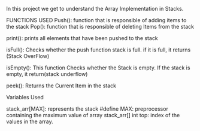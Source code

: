 In this project we get to understand the Array Implementation in Stacks.

FUNCTIONS USED
Push(): function that is responsible of adding items to the stack
Pop(): function that is responsible of deleting Items from the stack

print(): prints all elements that have been pushed to the stack

isFull(): Checks whether the push function stack is full.
	  if it is full, it returns (Stack OverFlow)

isEmpty(): This function Checks whether the Stack is empty.
	   If the stack is empty, it return(stack underflow)

peek(): Returns the Current Item in the stack


Variables Used

stack_arr[MAX]: represents the stack
#define MAX: preprocessor containing the maximum value of array stack_arr[]
int top: index of the values in the array.
